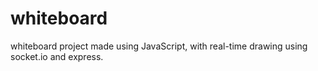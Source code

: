 # whiteboard
whiteboard project made using JavaScript, with real-time drawing using socket.io and express.
